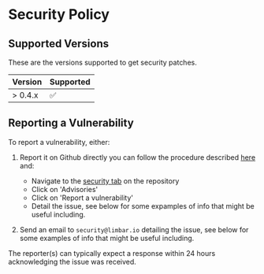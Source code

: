 # Security Policy

## Supported Versions

These are the versions supported to get security patches.

| Version | Supported          |
| ------- | ------------------ |
| > 0.4.x | :white_check_mark: |

## Reporting a Vulnerability

To report a vulnerability, either:

1. Report it on Github directly you can follow the procedure described
   [here](https://docs.github.com/en/code-security/security-advisories/guidance-on-reporting-and-writing/privately-reporting-a-security-vulnerability)
   and:

   - Navigate to the
     [security tab](https://github.com/limbario/android-emulator-fleet/security)
     on the repository
   - Click on 'Advisories'
   - Click on 'Report a vulnerability'
   - Detail the issue, see below for some expamples of info that might be useful
     including.

2. Send an email to `security@limbar.io` detailing the issue, see below for some
   examples of info that might be useful including.

The reporter(s) can typically expect a response within 24 hours acknowledging
the issue was received.
